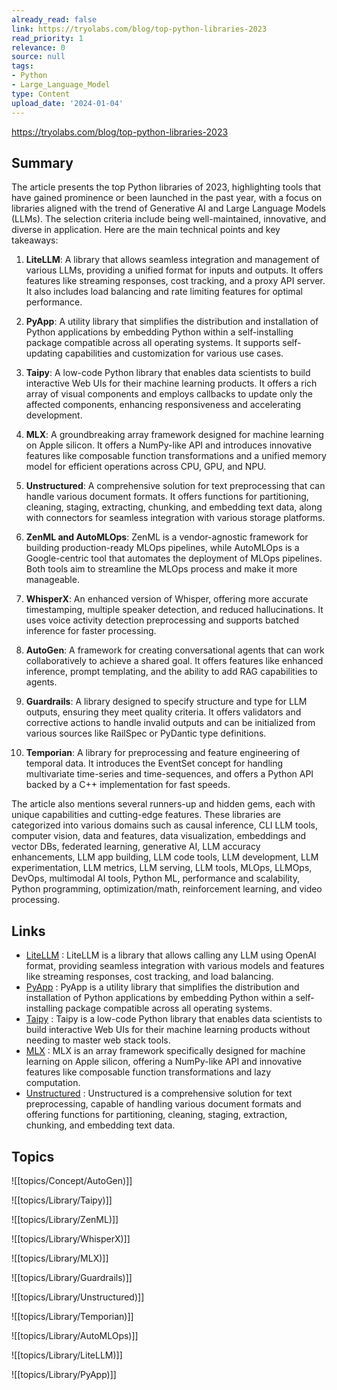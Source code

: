 ```yaml
---
already_read: false
link: https://tryolabs.com/blog/top-python-libraries-2023
read_priority: 1
relevance: 0
source: null
tags:
- Python
- Large_Language_Model
type: Content
upload_date: '2024-01-04'
---
```


https://tryolabs.com/blog/top-python-libraries-2023
## Summary

The article presents the top Python libraries of 2023, highlighting tools that have gained prominence or been launched in the past year, with a focus on libraries aligned with the trend of Generative AI and Large Language Models (LLMs). The selection criteria include being well-maintained, innovative, and diverse in application. Here are the main technical points and key takeaways:

1. **LiteLLM**: A library that allows seamless integration and management of various LLMs, providing a unified format for inputs and outputs. It offers features like streaming responses, cost tracking, and a proxy API server. It also includes load balancing and rate limiting features for optimal performance.

2. **PyApp**: A utility library that simplifies the distribution and installation of Python applications by embedding Python within a self-installing package compatible across all operating systems. It supports self-updating capabilities and customization for various use cases.

3. **Taipy**: A low-code Python library that enables data scientists to build interactive Web UIs for their machine learning products. It offers a rich array of visual components and employs callbacks to update only the affected components, enhancing responsiveness and accelerating development.

4. **MLX**: A groundbreaking array framework designed for machine learning on Apple silicon. It offers a NumPy-like API and introduces innovative features like composable function transformations and a unified memory model for efficient operations across CPU, GPU, and NPU.

5. **Unstructured**: A comprehensive solution for text preprocessing that can handle various document formats. It offers functions for partitioning, cleaning, staging, extracting, chunking, and embedding text data, along with connectors for seamless integration with various storage platforms.

6. **ZenML and AutoMLOps**: ZenML is a vendor-agnostic framework for building production-ready MLOps pipelines, while AutoMLOps is a Google-centric tool that automates the deployment of MLOps pipelines. Both tools aim to streamline the MLOps process and make it more manageable.

7. **WhisperX**: An enhanced version of Whisper, offering more accurate timestamping, multiple speaker detection, and reduced hallucinations. It uses voice activity detection preprocessing and supports batched inference for faster processing.

8. **AutoGen**: A framework for creating conversational agents that can work collaboratively to achieve a shared goal. It offers features like enhanced inference, prompt templating, and the ability to add RAG capabilities to agents.

9. **Guardrails**: A library designed to specify structure and type for LLM outputs, ensuring they meet quality criteria. It offers validators and corrective actions to handle invalid outputs and can be initialized from various sources like RailSpec or PyDantic type definitions.

10. **Temporian**: A library for preprocessing and feature engineering of temporal data. It introduces the EventSet concept for handling multivariate time-series and time-sequences, and offers a Python API backed by a C++ implementation for fast speeds.

The article also mentions several runners-up and hidden gems, each with unique capabilities and cutting-edge features. These libraries are categorized into various domains such as causal inference, CLI LLM tools, computer vision, data and features, data visualization, embeddings and vector DBs, federated learning, generative AI, LLM accuracy enhancements, LLM app building, LLM code tools, LLM development, LLM experimentation, LLM metrics, LLM serving, LLM tools, MLOps, LLMOps, DevOps, multimodal AI tools, Python ML, performance and scalability, Python programming, optimization/math, reinforcement learning, and video processing.
## Links

- [LiteLLM](https://github.com/BerriAI/litellm) : LiteLLM is a library that allows calling any LLM using OpenAI format, providing seamless integration with various models and features like streaming responses, cost tracking, and load balancing.
- [PyApp](https://github.com/ofek/pyapp) : PyApp is a utility library that simplifies the distribution and installation of Python applications by embedding Python within a self-installing package compatible across all operating systems.
- [Taipy](https://github.com/Avaiga/taipy) : Taipy is a low-code Python library that enables data scientists to build interactive Web UIs for their machine learning products without needing to master web stack tools.
- [MLX](https://github.com/ml-explore/mlx) : MLX is an array framework specifically designed for machine learning on Apple silicon, offering a NumPy-like API and innovative features like composable function transformations and lazy computation.
- [Unstructured](https://github.com/Unstructured-IO/unstructured) : Unstructured is a comprehensive solution for text preprocessing, capable of handling various document formats and offering functions for partitioning, cleaning, staging, extraction, chunking, and embedding text data.

## Topics

![[topics/Concept/AutoGen)]]

![[topics/Library/Taipy)]]

![[topics/Library/ZenML)]]

![[topics/Library/WhisperX)]]

![[topics/Library/MLX)]]

![[topics/Library/Guardrails)]]

![[topics/Library/Unstructured)]]

![[topics/Library/Temporian)]]

![[topics/Library/AutoMLOps)]]

![[topics/Library/LiteLLM)]]

![[topics/Library/PyApp)]]
